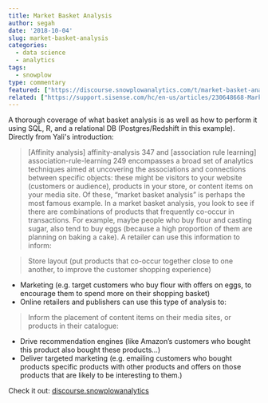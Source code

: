```yaml
---
title: Market Basket Analysis
author: segah
date: '2018-10-04'
slug: market-basket-analysis
categories:
  - data science
  - analytics
tags:
  - snowplow
type: commentary
featured: ["https://discourse.snowplowanalytics.com/t/market-basket-analysis-identifying-products-and-content-that-go-well-together/1132","https://support.sisense.com/hc/en-us/articles/230648668-Market-Basket-Analysis"]
related: ["https://support.sisense.com/hc/en-us/articles/230648668-Market-Basket-Analysis"]
---
```


A thorough coverage of what basket analysis is as well as how to perform it using SQL, R, and a relational DB (Postgres/Redshift in this example). Directly from Yali's introduction:

> [Affinity analysis] affinity-analysis 347 and [association rule learning] association-rule-learning 249 encompasses a broad set of analytics techniques aimed at uncovering the associations and connections between specific objects: these might be visitors to your website (customers or audience), products in your store, or content items on your media site. Of these, “market basket analysis” is perhaps the most famous example. In a market basket analysis, you look to see if there are combinations of products that frequently co-occur in transactions. For example, maybe people who buy flour and casting sugar, also tend to buy eggs (because a high proportion of them are planning on baking a cake). A retailer can use this information to inform:

> Store layout (put products that co-occur together close to one another, to improve the customer shopping experience)
* Marketing (e.g. target customers who buy flour with offers on eggs, to encourage them to spend more on their shopping basket)
* Online retailers and publishers can use this type of analysis to:

> Inform the placement of content items on their media sites, or products in their catalogue:
* Drive recommendation engines (like Amazon’s customers who bought this product also bought these products…)
* Deliver targeted marketing (e.g. emailing customers who bought products specific products with other products and offers on those products that are likely to be interesting to them.)

Check it out: [discourse.snowplowanalytics](https://discourse.snowplowanalytics.com/t/market-basket-analysis-identifying-products-and-content-that-go-well-together/1132)